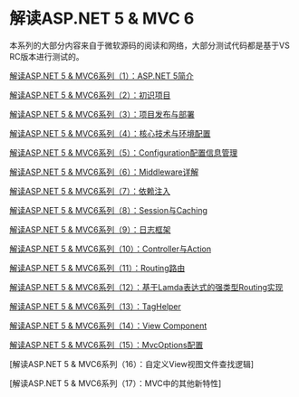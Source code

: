 # 解读ASP.NET 5 &amp; MVC 6

本系列的大部分内容来自于微软源码的阅读和网络，大部分测试代码都是基于VS RC版本进行测试的。

[解读ASP.NET 5 & MVC6系列（1）：ASP.NET 5简介][1]

[解读ASP.NET 5 & MVC6系列（2）：初识项目][2]

[解读ASP.NET 5 & MVC6系列（3）：项目发布与部署][3]

[解读ASP.NET 5 & MVC6系列（4）：核心技术与环境配置][4]

[解读ASP.NET 5 & MVC6系列（5）：Configuration配置信息管理][5]

[解读ASP.NET 5 & MVC6系列（6）：Middleware详解 ][6]

[解读ASP.NET 5 & MVC6系列（7）：依赖注入][7]

[解读ASP.NET 5 & MVC6系列（8）：Session与Caching ][8]

[解读ASP.NET 5 & MVC6系列（9）：日志框架][9]

[解读ASP.NET 5 & MVC6系列（10）：Controller与Action][10]

[解读ASP.NET 5 & MVC6系列（11）：Routing路由][11]

[解读ASP.NET 5 & MVC6系列（12）：基于Lamda表达式的强类型Routing实现][12]

[解读ASP.NET 5 & MVC6系列（13）：TagHelper][13]

[解读ASP.NET 5 & MVC6系列（14）：View Component ][14]

[解读ASP.NET 5 & MVC6系列（15）：MvcOptions配置][15]

[解读ASP.NET 5 & MVC6系列（16）：自定义View视图文件查找逻辑]

[解读ASP.NET 5 & MVC6系列（17）：MVC中的其他新特性]


  [1]:01.md
  [2]:02.md
  [3]:03.md
  [4]:04.md
  [5]:05.md
  [6]:06.md
  [7]:07.md
  [8]:08.md
  [9]:09.md
  [10]:10.md
  [11]:11.md
  [12]:12.md
  [13]:13.md
  [14]:14.md
  [15]:15.md
  [16]:16.md
  [17]:17.md
